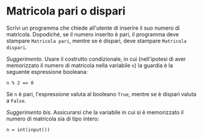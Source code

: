 # Matricola pari o dispari

Scrivi un programma che chiede all'utente di inserire il suo numero di matricola. 
Dopodiché, se il numero inserito è pari, il programma deve stampare ``Matricola pari``, mentre se è dispari, deve stampare ``Matricola dispari``.

*Suggerimento.* Usare il costrutto condizionale, in cui (nell'ipotesi di aver memorizzato il numero di matricola nella variabile ``n``) la guardia è la seguente espressione booleana:
```
n % 2 == 0
```
Se ``n`` è pari, l'espressione valuta al booleano ``True``, mentre se è dispari valuta a ``False``.

*Suggerimento bis*. Assicurarsi che la variabile in cui si è memorizzato il numero di matricola sia di tipo intero:
```
n = int(input())
```
